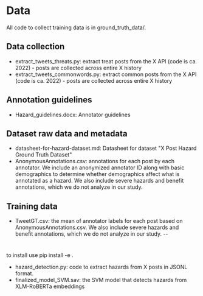 # Data
All code to collect training data is in ground_truth_data/. 

## Data collection
- extract_tweets_threats.py: extract treat posts from the X API (code is ca. 2022) - posts are collected across entire X history
- extract_tweets_commonwords.py: extract common posts from the X API (code is ca. 2022) - posts are collected across entire X history
## Annotation guidelines
- Hazard_guidelines.docx: Annotator guidelines
## Dataset raw data and metadata
- datasheet-for-hazard-dataset.md: Datasheet for dataset "X Post Hazard Ground Truth Dataset"
- AnonymousAnnotations.csv: annotations for each post by each annotator. We include an anonymized annotator ID along with basic demographics to determine whether demographics affect what is annotated as a hazard. We also include severe hazards and benefit annotations, which we do not analyze in our study.
## Training data
- TweetGT.csv: the mean of annotator labels for each post based on AnonymousAnnotations.csv. We also include severe hazards and benefit annotations, which we do not analyze in our study.
--
# 
to install use pip install -e .   

- hazard_detection.py: code to extract hazards from X posts in JSONL format.
- finalized_model_SVM.sav: the SVM model that detects hazards from XLM-RoBERTa embeddings

